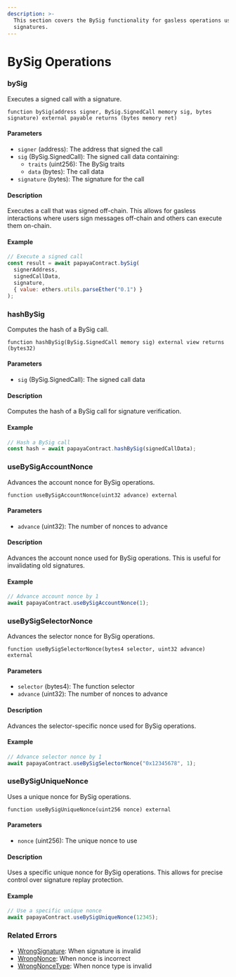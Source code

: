 ```yaml
---
description: >-
  This section covers the BySig functionality for gasless operations using
  signatures.
---
```


# BySig Operations

### bySig

Executes a signed call with a signature.

```solidity
function bySig(address signer, BySig.SignedCall memory sig, bytes signature) external payable returns (bytes memory ret)
```

#### Parameters

* `signer` (address): The address that signed the call
* `sig` (BySig.SignedCall): The signed call data containing:
  * `traits` (uint256): The BySig traits
  * `data` (bytes): The call data
* `signature` (bytes): The signature for the call

#### Description

Executes a call that was signed off-chain. This allows for gasless interactions where users sign messages off-chain and others can execute them on-chain.

#### Example

```javascript
// Execute a signed call
const result = await papayaContract.bySig(
  signerAddress,
  signedCallData,
  signature,
  { value: ethers.utils.parseEther("0.1") }
);
```

### hashBySig

Computes the hash of a BySig call.

```solidity
function hashBySig(BySig.SignedCall memory sig) external view returns (bytes32)
```

#### Parameters

* `sig` (BySig.SignedCall): The signed call data

#### Description

Computes the hash of a BySig call for signature verification.

#### Example

```javascript
// Hash a BySig call
const hash = await papayaContract.hashBySig(signedCallData);
```

### useBySigAccountNonce

Advances the account nonce for BySig operations.

```solidity
function useBySigAccountNonce(uint32 advance) external
```

#### Parameters

* `advance` (uint32): The number of nonces to advance

#### Description

Advances the account nonce used for BySig operations. This is useful for invalidating old signatures.

#### Example

```javascript
// Advance account nonce by 1
await papayaContract.useBySigAccountNonce(1);
```

### useBySigSelectorNonce

Advances the selector nonce for BySig operations.

```solidity
function useBySigSelectorNonce(bytes4 selector, uint32 advance) external
```

#### Parameters

* `selector` (bytes4): The function selector
* `advance` (uint32): The number of nonces to advance

#### Description

Advances the selector-specific nonce used for BySig operations.

#### Example

```javascript
// Advance selector nonce by 1
await papayaContract.useBySigSelectorNonce("0x12345678", 1);
```

### useBySigUniqueNonce

Uses a unique nonce for BySig operations.

```solidity
function useBySigUniqueNonce(uint256 nonce) external
```

#### Parameters

* `nonce` (uint256): The unique nonce to use

#### Description

Uses a specific unique nonce for BySig operations. This allows for precise control over signature replay protection.

#### Example

```javascript
// Use a specific unique nonce
await papayaContract.useBySigUniqueNonce(12345);
```

### Related Errors

* [WrongSignature](https://app.gitbook.com/o/qmYNDgxzLtvTeLBHbPpz/s/crhGDzgi59PyfFaJtlVP/~/changes/67/protocol/error-codes#wrongsignature): When signature is invalid
* [WrongNonce](https://app.gitbook.com/o/qmYNDgxzLtvTeLBHbPpz/s/crhGDzgi59PyfFaJtlVP/~/changes/67/protocol/error-codes#wrongnonce): When nonce is incorrect
* [WrongNonceType](https://app.gitbook.com/o/qmYNDgxzLtvTeLBHbPpz/s/crhGDzgi59PyfFaJtlVP/~/changes/67/protocol/error-codes#wrongnoncetype): When nonce type is invalid
